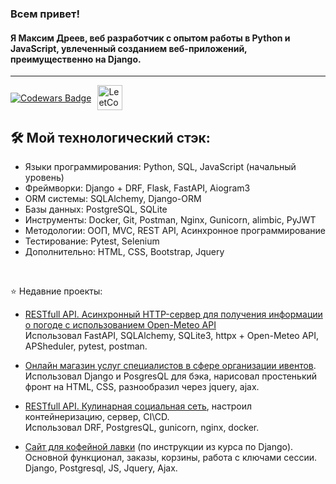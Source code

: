 <h3> Всем привет! </h3>
<h4> Я Максим Дреев, веб разработчик с опытом работы в Python и JavaScript, увлеченный созданием веб-приложений, преимущественно на Django.</h4>
<hr>

<div style="display: flex; align-items: center;">
  <a href="https://www.codewars.com/users/Richman-24">  
    <img src="https://www.codewars.com/users/Richman-24/badges/large" alt="Codewars Badge" style="margin-right: 10px;">
  </a>
  <a href="https://leetcode.com/u/RichMan24/">
    <img src="https://github.com/blackcater/blackcater/raw/main/images/social-leetcode.svg" height="40" style="max-width: 100%;" border="0" alt="LeetCode Badge">
  </a>
</div>

## 🛠️ Мой технологический стэк:
- Языки программирования: Python, SQL, JavaScript (начальный уровень)
- Фреймворки: Django + DRF, Flask, FastAPI, Aiogram3
- ORM системы: SQLAlchemy, Django-ORM
- Базы данных: PostgreSQL, SQLite
- Инструменты: Docker, Git, Postman, Nginx, Gunicorn, alimbic, PyJWT
- Методологии: ООП, MVC, REST API, Асинхронное программирование
- Тестирование: Pytest, Selenium
- Дополнительно: HTML, CSS, Bootstrap, Jquery
<br>

⭐ Недавние проекты:
+ [RESTfull API. Асинхронный HTTP-сервер для получения информации о погоде с использованием Open-Meteo API](https://github.com/Richman-24/FastAPI_weather_service)<br>
Использовал FastAPI, SQLAlchemy, SQLite3, httpx + Open-Meteo API, APSheduler, pytest, postman.

+ [Онлайн магазин услуг специалистов в сфере организации ивентов](https://github.com/Richman-24/Django_ecom_conferance_shop).<br>
Использовал Django и PosgresQL для бэка, нарисовал простенький фронт на HTML, CSS, разнообразил через jquery, ajax. 

+ [RESTfull API. Кулинарная социальная сеть](https://github.com/Richman-24/recipe_social_net), настроил контейнеризацию, сервер, CI\CD.<br>
Использовал DRF, PostgresQL, gunicorn, nginx, docker.

+ [Сайт для кофейной лавки](https://github.com/Richman-24/E-Commerse-dj) (по инструкции из курса по Django).<br>
Основной функционал, заказы, корзины, работа с ключами сессии. Django, Postgresql, JS, Jquery, Ajax.
